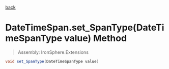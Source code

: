 ﻿

[back](/IronSphere.Extensions/types/DateTimeSpan)

# DateTimeSpan.set_SpanType(DateTimeSpanType value) Method

> Assembly: IronSphere.Extensions

```csharp
void set_SpanType(DateTimeSpanType value)
```



 